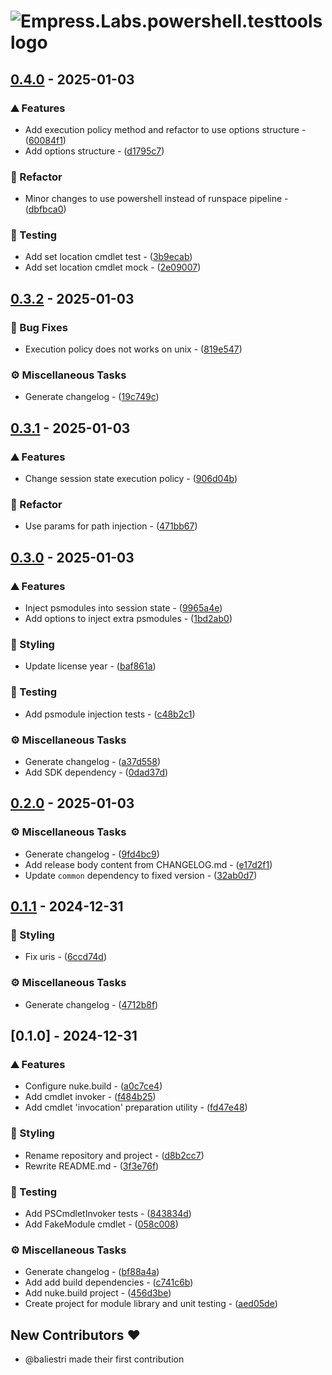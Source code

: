 # ![Empress.Labs.powershell.testtools logo](https://raw.githubusercontent.com/empresslabs/powershell.testtools/refs/heads/main/.github/assets/logo.svg)

## [0.4.0](https://github.com/empresslabs/powershell.testtools/compare/v0.3.2..v0.4.0) - 2025-01-03

### ⛰️  Features

- Add execution policy method and refactor to use options structure - ([60084f1](https://github.com/empresslabs/powershell.testtools/commit/60084f1ea1fc7fdc8f5d8ca7f712d9f3894863a4))
- Add options structure - ([d1795c7](https://github.com/empresslabs/powershell.testtools/commit/d1795c71cc5fd812562ee25f6019161cd659d66e))

### 🚜 Refactor

- Minor changes to use powershell instead of runspace pipeline - ([dbfbca0](https://github.com/empresslabs/powershell.testtools/commit/dbfbca0a6b43b8ca05c339cf36d20dd9be52bb04))

### 🧪 Testing

- Add set location cmdlet test - ([3b9ecab](https://github.com/empresslabs/powershell.testtools/commit/3b9ecabed536b079323660638d2119e1ce3a5a4f))
- Add set location cmdlet mock - ([2e09007](https://github.com/empresslabs/powershell.testtools/commit/2e090077d1c69366e050d32b22b4ff24fe686134))


## [0.3.2](https://github.com/empresslabs/powershell.testtools/compare/v0.3.1..v0.3.2) - 2025-01-03

### 🐛 Bug Fixes

- Execution policy does not works on unix - ([819e547](https://github.com/empresslabs/powershell.testtools/commit/819e547ccaeb8370fb403740c60d8c95f381a895))

### ⚙️ Miscellaneous Tasks

- Generate changelog - ([19c749c](https://github.com/empresslabs/powershell.testtools/commit/19c749cb40c7a86dde124bd11681e1f10a819822))


## [0.3.1](https://github.com/empresslabs/powershell.testtools/compare/v0.3.0..v0.3.1) - 2025-01-03

### ⛰️  Features

- Change session state execution policy - ([906d04b](https://github.com/empresslabs/powershell.testtools/commit/906d04bc7423c7109110f1e3e72f943ea24456ae))

### 🚜 Refactor

- Use params for path injection - ([471bb67](https://github.com/empresslabs/powershell.testtools/commit/471bb6736f5ebf671d9bd11d71d6fb89acf72627))


## [0.3.0](https://github.com/empresslabs/powershell.testtools/compare/v0.2.0..v0.3.0) - 2025-01-03

### ⛰️  Features

- Inject psmodules into session state - ([9965a4e](https://github.com/empresslabs/powershell.testtools/commit/9965a4ee739520d3168968ce4a17af7adf33a066))
- Add options to inject extra psmodules - ([1bd2ab0](https://github.com/empresslabs/powershell.testtools/commit/1bd2ab056fa45c2818d16204d5eac4095d121baf))

### 🎨 Styling

- Update license year - ([baf861a](https://github.com/empresslabs/powershell.testtools/commit/baf861a6b9805184695e0c691645410bdbb23af9))

### 🧪 Testing

- Add psmodule injection tests - ([c48b2c1](https://github.com/empresslabs/powershell.testtools/commit/c48b2c1ffd8e49314a627521a7a28c1bbd9eef8c))

### ⚙️ Miscellaneous Tasks

- Generate changelog - ([a37d558](https://github.com/empresslabs/powershell.testtools/commit/a37d55897ae8243c63aee7cb4d07e5fcfa4c4867))
- Add SDK dependency - ([0dad37d](https://github.com/empresslabs/powershell.testtools/commit/0dad37d92e47c4bf03935b53aac31adab0ae760e))


## [0.2.0](https://github.com/empresslabs/powershell.testtools/compare/v0.1.1..v0.2.0) - 2025-01-03

### ⚙️ Miscellaneous Tasks

- Generate changelog - ([9fd4bc9](https://github.com/empresslabs/powershell.testtools/commit/9fd4bc9a9f86613d3e7c91ba70bb8fdcca0b5cf8))
- Add release body content from CHANGELOG.md - ([e17d2f1](https://github.com/empresslabs/powershell.testtools/commit/e17d2f1a13346f56e763c72b53881a2e5d926843))
- Update `common` dependency to fixed version - ([32ab0d7](https://github.com/empresslabs/powershell.testtools/commit/32ab0d7c3621b4123350b908a298d0480e1c2b0d))


## [0.1.1](https://github.com/empresslabs/powershell.testtools/compare/v0.1.0..v0.1.1) - 2024-12-31

### 🎨 Styling

- Fix uris - ([6ccd74d](https://github.com/empresslabs/powershell.testtools/commit/6ccd74d6ae3b82658f44e4cc3e14b350ad326500))

### ⚙️ Miscellaneous Tasks

- Generate changelog - ([4712b8f](https://github.com/empresslabs/powershell.testtools/commit/4712b8f2f313e9d738dbb176943b50d6d223c031))


## [0.1.0] - 2024-12-31

### ⛰️  Features

- Configure nuke.build - ([a0c7ce4](https://github.com/empresslabs/powershell.testtools/commit/a0c7ce4308c5305d294a7000abfac840e780e82a))
- Add cmdlet invoker - ([f484b25](https://github.com/empresslabs/powershell.testtools/commit/f484b259556cac396f0442708e5c231529553617))
- Add cmdlet 'invocation' preparation utility - ([fd47e48](https://github.com/empresslabs/powershell.testtools/commit/fd47e48cc17bbf272b7bacbf6cd0cf2ad2944143))

### 🎨 Styling

- Rename repository and project - ([d8b2cc7](https://github.com/empresslabs/powershell.testtools/commit/d8b2cc7cc0be5795a978572df4852f4e3aef6946))
- Rewrite README.md - ([3f3e76f](https://github.com/empresslabs/powershell.testtools/commit/3f3e76fc1293ac40dce86934c832ffc323aedf69))

### 🧪 Testing

- Add PSCmdletInvoker tests - ([843834d](https://github.com/empresslabs/powershell.testtools/commit/843834dedcdeaa834a92fc613df88e5a99b386cb))
- Add FakeModule cmdlet - ([058c008](https://github.com/empresslabs/powershell.testtools/commit/058c008b2fead0869b60d9a22b73f90939a21297))

### ⚙️ Miscellaneous Tasks

- Generate changelog - ([bf88a4a](https://github.com/empresslabs/powershell.testtools/commit/bf88a4a667c5d526d2c3cbc8f1d12ff88462bf2e))
- Add add build dependencies - ([c741c6b](https://github.com/empresslabs/powershell.testtools/commit/c741c6baff9f6334dd96e364a40d75f0a8bd32d2))
- Add nuke.build project - ([456d3be](https://github.com/empresslabs/powershell.testtools/commit/456d3be5f83774d6f501e16710d0e09b8c22a63a))
- Create project for module library and unit testing - ([aed05de](https://github.com/empresslabs/powershell.testtools/commit/aed05de49cf7733297b7b44edb95716d9dd2ef39))

## New Contributors ❤️

* @baliestri made their first contribution


